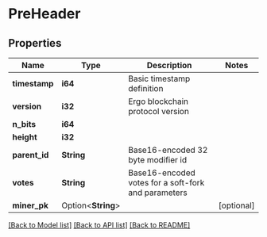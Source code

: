 # PreHeader

## Properties

Name | Type | Description | Notes
------------ | ------------- | ------------- | -------------
**timestamp** | **i64** | Basic timestamp definition | 
**version** | **i32** | Ergo blockchain protocol version | 
**n_bits** | **i64** |  | 
**height** | **i32** |  | 
**parent_id** | **String** | Base16-encoded 32 byte modifier id | 
**votes** | **String** | Base16-encoded votes for a soft-fork and parameters | 
**miner_pk** | Option<**String**> |  | [optional]

[[Back to Model list]](../README.md#documentation-for-models) [[Back to API list]](../README.md#documentation-for-api-endpoints) [[Back to README]](../README.md)


